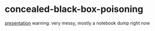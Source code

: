 # concealed-black-box-poisoning

[presentation]([url](https://docs.google.com/presentation/d/1sq5Z1HqeIQ_J6q3aWc8YCG45Ybh_3oxhmcHXxI5NVqc/edit?usp=sharing)https://docs.google.com/presentation/d/1sq5Z1HqeIQ_J6q3aWc8YCG45Ybh_3oxhmcHXxI5NVqc/edit?usp=sharing)
warning: very messy, mostly a notebook dump right now
